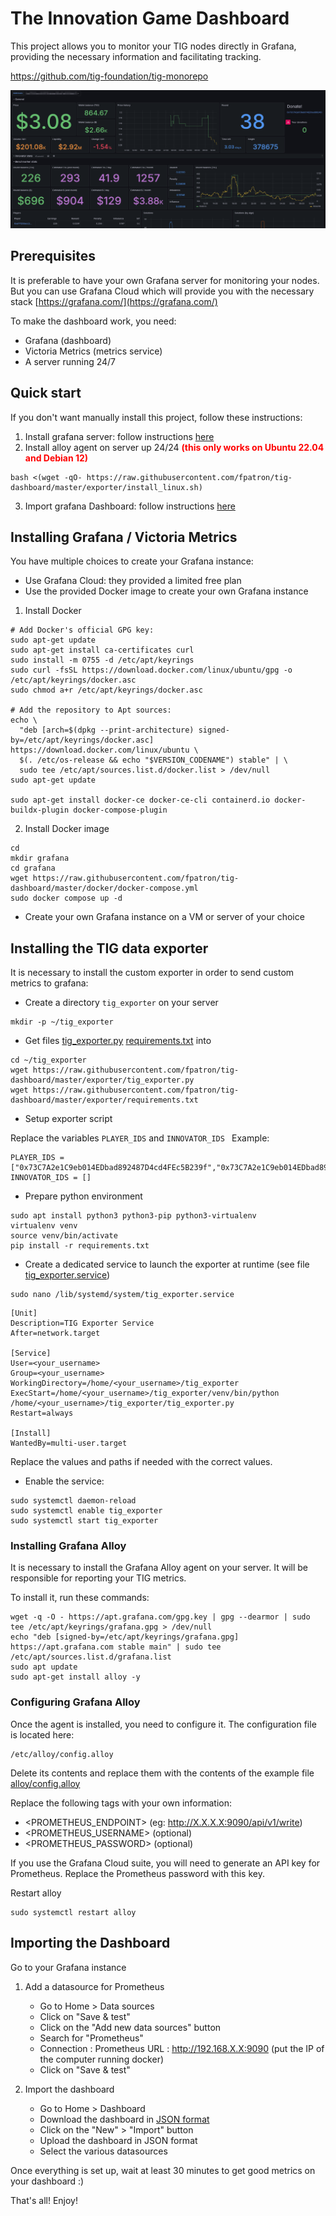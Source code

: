 # The Innovation Game Dashboard

This project allows you to monitor your TIG nodes directly in Grafana, providing the necessary information and facilitating tracking.

https://github.com/tig-foundation/tig-monorepo

<img src="dashboard.png" />

## Prerequisites

It is preferable to have your own Grafana server for monitoring your nodes. But you can use Grafana Cloud which will provide you with the necessary stack [https://grafana.com/](https://grafana.com/)

To make the dashboard work, you need:
* Grafana (dashboard)
* Victoria Metrics (metrics service)
* A server running 24/7

## Quick start

If you don't want manually install this project, follow these instructions:

1. Install grafana server: follow instructions [here](#install_grafana)
2. Install alloy agent on server up 24/24 **<span style="color:red">(this only works on Ubuntu 22.04 and Debian 12)</span>** 
```
bash <(wget -qO- https://raw.githubusercontent.com/fpatron/tig-dashboard/master/exporter/install_linux.sh)
```
3. Import grafana Dashboard: follow instructions [here](#import_dashboard)

## Installing Grafana / Victoria Metrics <a id='install_grafana'></a>

You have multiple choices to create your Grafana instance:

* Use Grafana Cloud: they provided a limited free plan
* Use the provided Docker image to create your own Grafana instance
1. Install Docker
```
# Add Docker's official GPG key:
sudo apt-get update
sudo apt-get install ca-certificates curl
sudo install -m 0755 -d /etc/apt/keyrings
sudo curl -fsSL https://download.docker.com/linux/ubuntu/gpg -o /etc/apt/keyrings/docker.asc
sudo chmod a+r /etc/apt/keyrings/docker.asc

# Add the repository to Apt sources:
echo \
  "deb [arch=$(dpkg --print-architecture) signed-by=/etc/apt/keyrings/docker.asc] https://download.docker.com/linux/ubuntu \
  $(. /etc/os-release && echo "$VERSION_CODENAME") stable" | \
  sudo tee /etc/apt/sources.list.d/docker.list > /dev/null
sudo apt-get update

sudo apt-get install docker-ce docker-ce-cli containerd.io docker-buildx-plugin docker-compose-plugin
```
2. Install Docker image
```
cd
mkdir grafana
cd grafana
wget https://raw.githubusercontent.com/fpatron/tig-dashboard/master/docker/docker-compose.yml
sudo docker compose up -d
```
* Create your own Grafana instance on a VM or server of your choice

## Installing the TIG data exporter

It is necessary to install the custom exporter in order to send custom metrics to grafana:

* Create a directory `tig_exporter` on your server
 ```
 mkdir -p ~/tig_exporter
 ```
* Get files [tig_exporter.py](exporter/tig_exporter.py) [requirements.txt](exporter/requirements.txt) into
```
cd ~/tig_exporter
wget https://raw.githubusercontent.com/fpatron/tig-dashboard/master/exporter/tig_exporter.py
wget https://raw.githubusercontent.com/fpatron/tig-dashboard/master/exporter/requirements.txt
```
* Setup exporter script

Replace the variables ```PLAYER_IDS``` and ```INNOVATOR_IDS ```
Example:
```
PLAYER_IDS = ["0x73C7A2e1C9eb014EDbad892487D4cd4FEc5B239f","0x73C7A2e1C9eb014EDbad892487D4cd4FEc5B239f"]
INNOVATOR_IDS = []
``` 
* Prepare python environment
```
sudo apt install python3 python3-pip python3-virtualenv
virtualenv venv
source venv/bin/activate
pip install -r requirements.txt
```
* Create a dedicated service to launch the exporter at runtime (see file [tig_exporter.service](exporter/tig_exporter.service))
```
sudo nano /lib/systemd/system/tig_exporter.service
```

```
[Unit]
Description=TIG Exporter Service
After=network.target

[Service]
User=<your_username>
Group=<your_username>
WorkingDirectory=/home/<your_username>/tig_exporter
ExecStart=/home/<your_username>/tig_exporter/venv/bin/python /home/<your_username>/tig_exporter/tig_exporter.py
Restart=always

[Install]
WantedBy=multi-user.target
```
Replace the <username> values and paths if needed with the correct values.

* Enable the service:
```
sudo systemctl daemon-reload
sudo systemctl enable tig_exporter
sudo systemctl start tig_exporter
```

### Installing Grafana Alloy

It is necessary to install the Grafana Alloy agent on your server. It will be responsible for reporting your TIG metrics.

To install it, run these commands:
```
wget -q -O - https://apt.grafana.com/gpg.key | gpg --dearmor | sudo tee /etc/apt/keyrings/grafana.gpg > /dev/null                              
echo "deb [signed-by=/etc/apt/keyrings/grafana.gpg] https://apt.grafana.com stable main" | sudo tee /etc/apt/sources.list.d/grafana.list
sudo apt update
sudo apt-get install alloy -y

```

### Configuring Grafana Alloy

Once the agent is installed, you need to configure it.
The configuration file is located here:
```
/etc/alloy/config.alloy
```
Delete its contents and replace them with the contents of the example file [alloy/config.alloy](alloy/config.alloy)

Replace the following tags with your own information:

* <PROMETHEUS_ENDPOINT> (eg: http://X.X.X.X:9090/api/v1/write)
* <PROMETHEUS_USERNAME> (optional)
* <PROMETHEUS_PASSWORD> (optional)

If you use the Grafana Cloud suite, you will need to generate an API key for Prometheus.
Replace the Prometheus password with this key.

Restart alloy 

```
sudo systemctl restart alloy
```


## Importing the Dashboard <a id='import_dashboard'></a>

Go to your Grafana instance

1. Add a datasource for Prometheus
    * Go to Home > Data sources
    * Click on "Save & test"
    * Click on the "Add new data sources" button
    * Search for "Prometheus"
    * Connection : Prometheus URL : http://192.168.X.X:9090    (put the IP of the computer running docker)
    * Click on "Save & test"

2. Import the dashboard
    * Go to Home > Dashboard
    * Download the dashboard in [JSON format](https://raw.githubusercontent.com/fpatron/tig-dashboard/master/grafana/The%20Innovation%20Game%20-%20Dashboard.json)
    * Click on the "New" > "Import" button
    * Upload the dashboard in JSON format
    * Select the various datasources


Once everything is set up, wait at least 30 minutes to get good metrics on your dashboard :)

That's all! Enjoy!
